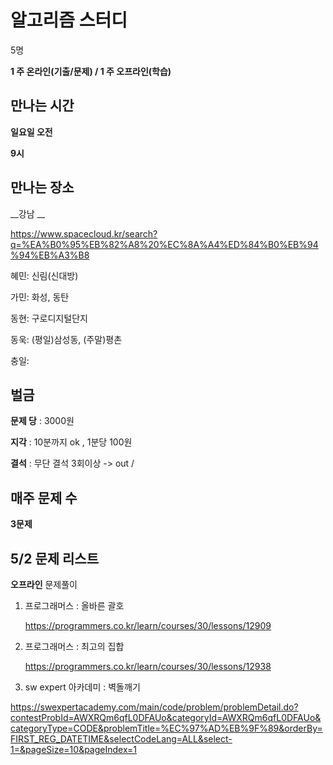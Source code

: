 # 알고리즘 스터디

5명 



__1 주 온라인(기출/문제) / 1 주 오프라인(학습)__



## 만나는 시간

__일요일 오전__

__9시__



## 만나는 장소

__강남 __

https://www.spacecloud.kr/search?q=%EA%B0%95%EB%82%A8%20%EC%8A%A4%ED%84%B0%EB%94%94%EB%A3%B8



혜민: 신림(신대방)

가민: 화성, 동탄

동현: 구로디지털단지

동욱: (평일)삼성동, (주말)평촌

충일: 



## 벌금

__문제 당__ : 3000원

__지각__ :  10분까지 ok , 1분당 100원

__결석__ : 무단 결석 3회이상  -> out /



## 매주 문제 수

__3문제__



## 5/2 문제 리스트

__오프라인__ 문제풀이

1. 프로그래머스 : 올바른 괄호

   https://programmers.co.kr/learn/courses/30/lessons/12909

2. 프로그래머스 : 최고의 집합 

   https://programmers.co.kr/learn/courses/30/lessons/12938

3.  sw expert 아카데미 : 벽돌깨기

https://swexpertacademy.com/main/code/problem/problemDetail.do?contestProbId=AWXRQm6qfL0DFAUo&categoryId=AWXRQm6qfL0DFAUo&categoryType=CODE&problemTitle=%EC%97%AD%EB%9F%89&orderBy=FIRST_REG_DATETIME&selectCodeLang=ALL&select-1=&pageSize=10&pageIndex=1

